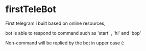 # firstTeleBot
First telegram i built based on online resources, 

bot is able to respond to command such as 'start' , 'hi' and 'bop'

Non-command will be replied by the bot in upper case (:
